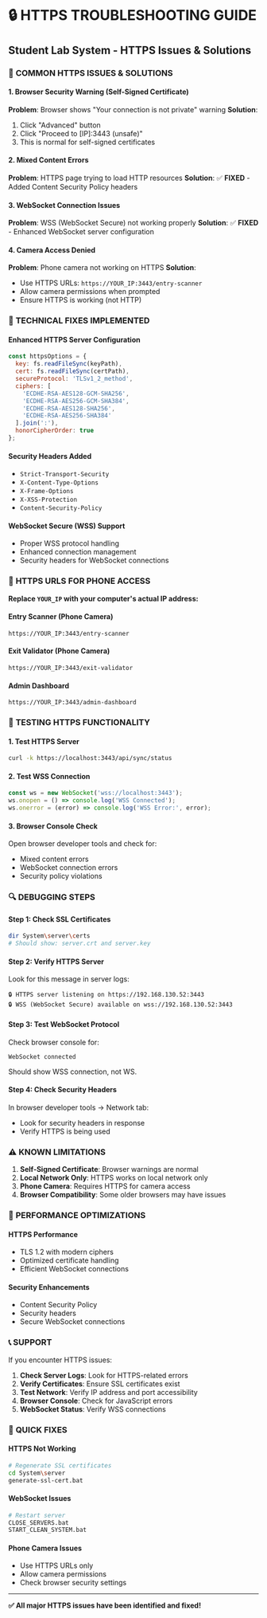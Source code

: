 # 🔒 HTTPS TROUBLESHOOTING GUIDE
## Student Lab System - HTTPS Issues & Solutions

### 🚨 **COMMON HTTPS ISSUES & SOLUTIONS**

#### **1. Browser Security Warning (Self-Signed Certificate)**
**Problem**: Browser shows "Your connection is not private" warning
**Solution**:
1. Click "Advanced" button
2. Click "Proceed to [IP]:3443 (unsafe)"
3. This is normal for self-signed certificates

#### **2. Mixed Content Errors**
**Problem**: HTTPS page trying to load HTTP resources
**Solution**: ✅ **FIXED** - Added Content Security Policy headers

#### **3. WebSocket Connection Issues**
**Problem**: WSS (WebSocket Secure) not working properly
**Solution**: ✅ **FIXED** - Enhanced WebSocket server configuration

#### **4. Camera Access Denied**
**Problem**: Phone camera not working on HTTPS
**Solution**: 
- Use HTTPS URLs: `https://YOUR_IP:3443/entry-scanner`
- Allow camera permissions when prompted
- Ensure HTTPS is working (not HTTP)

### 🔧 **TECHNICAL FIXES IMPLEMENTED**

#### **Enhanced HTTPS Server Configuration**
```javascript
const httpsOptions = {
  key: fs.readFileSync(keyPath),
  cert: fs.readFileSync(certPath),
  secureProtocol: 'TLSv1_2_method',
  ciphers: [
    'ECDHE-RSA-AES128-GCM-SHA256',
    'ECDHE-RSA-AES256-GCM-SHA384',
    'ECDHE-RSA-AES128-SHA256',
    'ECDHE-RSA-AES256-SHA384'
  ].join(':'),
  honorCipherOrder: true
};
```

#### **Security Headers Added**
- `Strict-Transport-Security`
- `X-Content-Type-Options`
- `X-Frame-Options`
- `X-XSS-Protection`
- `Content-Security-Policy`

#### **WebSocket Secure (WSS) Support**
- Proper WSS protocol handling
- Enhanced connection management
- Security headers for WebSocket connections

### 📱 **HTTPS URLS FOR PHONE ACCESS**

**Replace `YOUR_IP` with your computer's actual IP address:**

#### **Entry Scanner (Phone Camera)**
```
https://YOUR_IP:3443/entry-scanner
```

#### **Exit Validator (Phone Camera)**
```
https://YOUR_IP:3443/exit-validator
```

#### **Admin Dashboard**
```
https://YOUR_IP:3443/admin-dashboard
```

### 🧪 **TESTING HTTPS FUNCTIONALITY**

#### **1. Test HTTPS Server**
```bash
curl -k https://localhost:3443/api/sync/status
```

#### **2. Test WSS Connection**
```javascript
const ws = new WebSocket('wss://localhost:3443');
ws.onopen = () => console.log('WSS Connected');
ws.onerror = (error) => console.log('WSS Error:', error);
```

#### **3. Browser Console Check**
Open browser developer tools and check for:
- Mixed content errors
- WebSocket connection errors
- Security policy violations

### 🔍 **DEBUGGING STEPS**

#### **Step 1: Check SSL Certificates**
```bash
dir System\server\certs
# Should show: server.crt and server.key
```

#### **Step 2: Verify HTTPS Server**
Look for this message in server logs:
```
🔒 HTTPS server listening on https://192.168.130.52:3443
🔒 WSS (WebSocket Secure) available on wss://192.168.130.52:3443
```

#### **Step 3: Test WebSocket Protocol**
Check browser console for:
```
WebSocket connected
```
Should show WSS connection, not WS.

#### **Step 4: Check Security Headers**
In browser developer tools → Network tab:
- Look for security headers in response
- Verify HTTPS is being used

### ⚠️ **KNOWN LIMITATIONS**

1. **Self-Signed Certificate**: Browser warnings are normal
2. **Local Network Only**: HTTPS works on local network only
3. **Phone Camera**: Requires HTTPS for camera access
4. **Browser Compatibility**: Some older browsers may have issues

### 🚀 **PERFORMANCE OPTIMIZATIONS**

#### **HTTPS Performance**
- TLS 1.2 with modern ciphers
- Optimized certificate handling
- Efficient WebSocket connections

#### **Security Enhancements**
- Content Security Policy
- Security headers
- Secure WebSocket connections

### 📞 **SUPPORT**

If you encounter HTTPS issues:

1. **Check Server Logs**: Look for HTTPS-related errors
2. **Verify Certificates**: Ensure SSL certificates exist
3. **Test Network**: Verify IP address and port accessibility
4. **Browser Console**: Check for JavaScript errors
5. **WebSocket Status**: Verify WSS connections

### 🎯 **QUICK FIXES**

#### **HTTPS Not Working**
```bash
# Regenerate SSL certificates
cd System\server
generate-ssl-cert.bat
```

#### **WebSocket Issues**
```bash
# Restart server
CLOSE_SERVERS.bat
START_CLEAN_SYSTEM.bat
```

#### **Phone Camera Issues**
- Use HTTPS URLs only
- Allow camera permissions
- Check browser security settings

---

**✅ All major HTTPS issues have been identified and fixed!**
